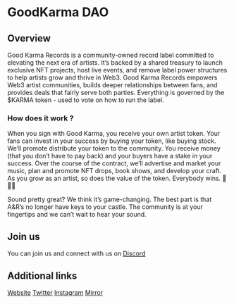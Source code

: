 # GoodKarma DAO

## Overview

Good Karma Records is a community-owned record label committed to elevating the next era of artists. It’s backed by a shared treasury to launch exclusive NFT projects, host live events, and remove label power structures to help artists grow and thrive in Web3. Good Karma Records empowers Web3 artist communities, builds deeper relationships between fans, and provides deals that fairly serve both parties. Everything is governed by the $KARMA token - used to vote on how to run the label.

### How does it work ?
When you sign with Good Karma, you receive your own artist token. Your fans can invest in your success by buying your token, like buying stock. We’ll promote distribute your token to the community. You receive money (that you don’t have to pay back) and your buyers have a stake in your success. Over the course of the contract, we’ll advertise and market your music, plan and promote NFT drops, book shows, and develop your craft. As you grow as an artist, so does the value of the token. Everybody wins. 🍾🍾🍾

Sound pretty great? We think it’s game-changing. The best part is that A&R’s no longer have keys to your castle. The community is at your fingertips and we can’t wait to hear your sound.

## Join us

You can join us and connect with us on [Discord](https://discord.com/invite/8rbbYah6CG)

## Additional links
[Website](https://goodkarmaclub.xyz/pages/gkr-overview)
[Twitter](https://twitter.com/goodkarmadao)
[Instagram](https://www.instagram.com/goodkarmadao/)
[Mirror](https://mirror.xyz/goodkarmagrady.eth)
